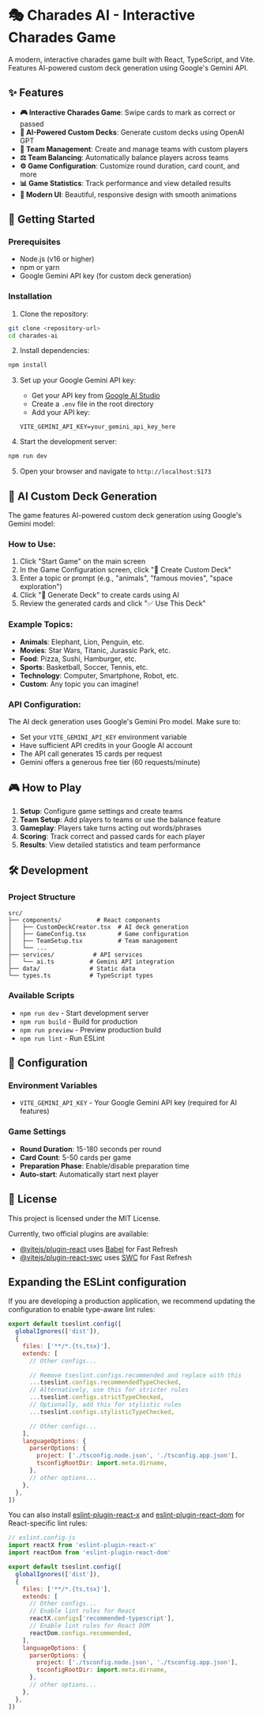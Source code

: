 # 🎭 Charades AI - Interactive Charades Game

A modern, interactive charades game built with React, TypeScript, and Vite. Features AI-powered custom deck generation using Google's Gemini API.

## ✨ Features

- **🎮 Interactive Charades Game**: Swipe cards to mark as correct or passed
- **🤖 AI-Powered Custom Decks**: Generate custom decks using OpenAI GPT
- **👥 Team Management**: Create and manage teams with custom players
- **⚖️ Team Balancing**: Automatically balance players across teams
- **⚙️ Game Configuration**: Customize round duration, card count, and more
- **📊 Game Statistics**: Track performance and view detailed results
- **🎨 Modern UI**: Beautiful, responsive design with smooth animations

## 🚀 Getting Started

### Prerequisites

- Node.js (v16 or higher)
- npm or yarn
- Google Gemini API key (for custom deck generation)

### Installation

1. Clone the repository:
```bash
git clone <repository-url>
cd charades-ai
```

2. Install dependencies:
```bash
npm install
```

3. Set up your Google Gemini API key:
   - Get your API key from [Google AI Studio](https://makersuite.google.com/app/apikey)
   - Create a `.env` file in the root directory
   - Add your API key:
   ```
   VITE_GEMINI_API_KEY=your_gemini_api_key_here
   ```

4. Start the development server:
```bash
npm run dev
```

5. Open your browser and navigate to `http://localhost:5173`

## 🤖 AI Custom Deck Generation

The game features AI-powered custom deck generation using Google's Gemini model:

### How to Use:
1. Click "Start Game" on the main screen
2. In the Game Configuration screen, click "🤖 Create Custom Deck"
3. Enter a topic or prompt (e.g., "animals", "famous movies", "space exploration")
4. Click "🚀 Generate Deck" to create cards using AI
5. Review the generated cards and click "✅ Use This Deck"

### Example Topics:
- **Animals**: Elephant, Lion, Penguin, etc.
- **Movies**: Star Wars, Titanic, Jurassic Park, etc.
- **Food**: Pizza, Sushi, Hamburger, etc.
- **Sports**: Basketball, Soccer, Tennis, etc.
- **Technology**: Computer, Smartphone, Robot, etc.
- **Custom**: Any topic you can imagine!

### API Configuration:
The AI deck generation uses Google's Gemini Pro model. Make sure to:
- Set your `VITE_GEMINI_API_KEY` environment variable
- Have sufficient API credits in your Google AI account
- The API call generates 15 cards per request
- Gemini offers a generous free tier (60 requests/minute)

## 🎮 How to Play

1. **Setup**: Configure game settings and create teams
2. **Team Setup**: Add players to teams or use the balance feature
3. **Gameplay**: Players take turns acting out words/phrases
4. **Scoring**: Track correct and passed cards for each player
5. **Results**: View detailed statistics and team performance

## 🛠️ Development

### Project Structure
```
src/
├── components/          # React components
│   ├── CustomDeckCreator.tsx  # AI deck generation
│   ├── GameConfig.tsx         # Game configuration
│   ├── TeamSetup.tsx          # Team management
│   └── ...
├── services/           # API services
│   └── ai.ts          # Gemini API integration
├── data/              # Static data
└── types.ts           # TypeScript types
```

### Available Scripts

- `npm run dev` - Start development server
- `npm run build` - Build for production
- `npm run preview` - Preview production build
- `npm run lint` - Run ESLint

## 🔧 Configuration

### Environment Variables
- `VITE_GEMINI_API_KEY` - Your Google Gemini API key (required for AI features)

### Game Settings
- **Round Duration**: 15-180 seconds per round
- **Card Count**: 5-50 cards per game
- **Preparation Phase**: Enable/disable preparation time
- **Auto-start**: Automatically start next player

## 📝 License

This project is licensed under the MIT License.

Currently, two official plugins are available:

- [@vitejs/plugin-react](https://github.com/vitejs/vite-plugin-react/blob/main/packages/plugin-react) uses [Babel](https://babeljs.io/) for Fast Refresh
- [@vitejs/plugin-react-swc](https://github.com/vitejs/vite-plugin-react/blob/main/packages/plugin-react-swc) uses [SWC](https://swc.rs/) for Fast Refresh

## Expanding the ESLint configuration

If you are developing a production application, we recommend updating the configuration to enable type-aware lint rules:

```js
export default tseslint.config([
  globalIgnores(['dist']),
  {
    files: ['**/*.{ts,tsx}'],
    extends: [
      // Other configs...

      // Remove tseslint.configs.recommended and replace with this
      ...tseslint.configs.recommendedTypeChecked,
      // Alternatively, use this for stricter rules
      ...tseslint.configs.strictTypeChecked,
      // Optionally, add this for stylistic rules
      ...tseslint.configs.stylisticTypeChecked,

      // Other configs...
    ],
    languageOptions: {
      parserOptions: {
        project: ['./tsconfig.node.json', './tsconfig.app.json'],
        tsconfigRootDir: import.meta.dirname,
      },
      // other options...
    },
  },
])
```

You can also install [eslint-plugin-react-x](https://github.com/Rel1cx/eslint-react/tree/main/packages/plugins/eslint-plugin-react-x) and [eslint-plugin-react-dom](https://github.com/Rel1cx/eslint-react/tree/main/packages/plugins/eslint-plugin-react-dom) for React-specific lint rules:

```js
// eslint.config.js
import reactX from 'eslint-plugin-react-x'
import reactDom from 'eslint-plugin-react-dom'

export default tseslint.config([
  globalIgnores(['dist']),
  {
    files: ['**/*.{ts,tsx}'],
    extends: [
      // Other configs...
      // Enable lint rules for React
      reactX.configs['recommended-typescript'],
      // Enable lint rules for React DOM
      reactDom.configs.recommended,
    ],
    languageOptions: {
      parserOptions: {
        project: ['./tsconfig.node.json', './tsconfig.app.json'],
        tsconfigRootDir: import.meta.dirname,
      },
      // other options...
    },
  },
])
```
